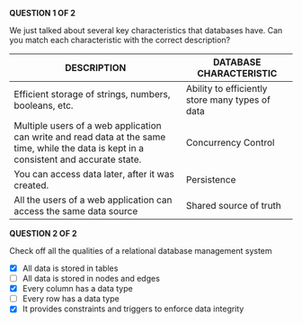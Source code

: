 **QUESTION 1 OF 2**

We just talked about several key characteristics that databases have. Can you match each characteristic with the correct description?

DESCRIPTION  | DATABASE CHARACTERISTIC
------------- | -------------
Efficient storage of strings, numbers, booleans, etc.  | Ability to efficiently store many types of data
Multiple users of a web application can write and read data at the same time, while the data is kept in a consistent and accurate state. | Concurrency Control
You can access data later, after it was created. | Persistence
All the users of a web application can access the same data source | Shared source of truth


**QUESTION 2 OF 2**

Check off all the qualities of a relational database management system

- [x] All data is stored in tables
- [ ] All data is stored in nodes and edges
- [x] Every column has a data type
- [ ] Every row has a data type
- [x] It provides constraints and triggers to enforce data integrity
